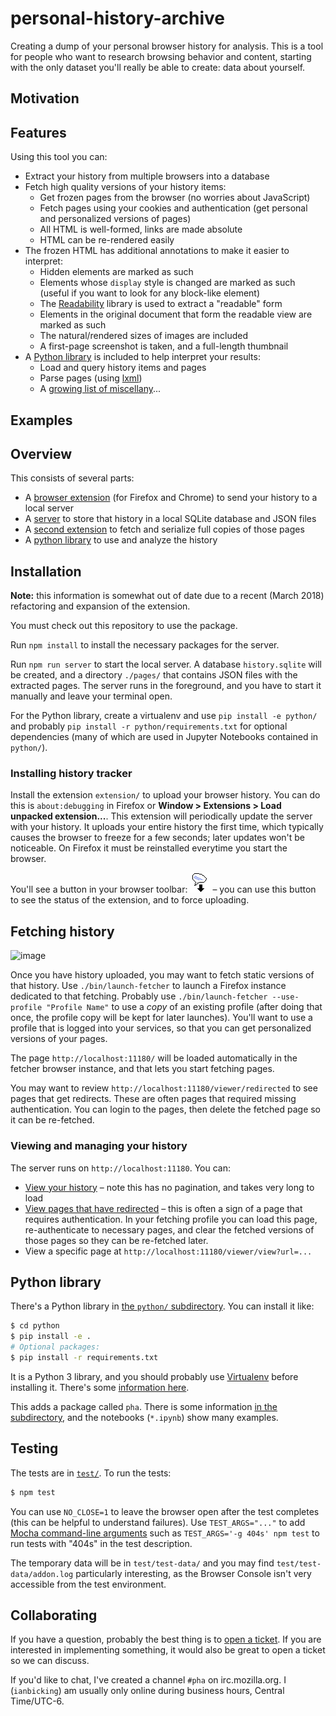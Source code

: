 # personal-history-archive

Creating a dump of your personal browser history for analysis. This is a tool for people who want to research browsing behavior and content, starting with the only dataset you'll really be able to create: data about yourself.

## Motivation

## Features

Using this tool you can:

* Extract your history from multiple browsers into a database
* Fetch high quality versions of your history items:
  * Get frozen pages from the browser (no worries about JavaScript)
  * Fetch pages using your cookies and authentication (get personal and personalized versions of pages)
  * All HTML is well-formed, links are made absolute
  * HTML can be re-rendered easily
* The frozen HTML has additional annotations to make it easier to interpret:
  * Hidden elements are marked as such
  * Elements whose `display` style is changed are marked as such (useful if you want to look for any block-like element)
  * The [Readability](https://github.com/mozilla/readability) library is used to extract a "readable" form
  * Elements in the original document that form the readable view are marked as such
  * The natural/rendered sizes of images are included
  * A first-page screenshot is taken, and a full-length thumbnail
* A [Python library](./python/#readme) is included to help interpret your results:
  * Load and query history items and pages
  * Parse pages (using [lxml](http://lxml.de/))
  * A [growing list of miscellany](./python#helpers)...

## Examples

## Overview

This consists of several parts:

* A [browser extension](./extension#readme) (for Firefox and Chrome) to send your history to a local server
* A [server](./server#readme) to store that history in a local SQLite database and JSON files
* A [second extension](./fetcher-extension#readme) to fetch and serialize full copies of those pages
* A [python library](./python#readme) to use and analyze the history

## Installation

**Note:** this information is somewhat out of date due to a recent (March 2018) refactoring and expansion of the extension.

You must check out this repository to use the package.

Run `npm install` to install the necessary packages for the server.

Run `npm run server` to start the local server. A database `history.sqlite` will be created, and a directory `./pages/` that contains JSON files with the extracted pages. The server runs in the foreground, and you have to start it manually and leave your terminal open.

For the Python library, create a virtualenv and use `pip install -e python/` and probably `pip install -r python/requirements.txt` for optional dependencies (many of which are used in Jupyter Notebooks contained in `python/`).

### Installing history tracker

Install the extension `extension/` to upload your browser history. You can do this is `about:debugging` in Firefox or **Window > Extensions > Load unpacked extension...**. This extension will periodically update the server with your history. It uploads your entire history the first time, which typically causes the browser to freeze for a few seconds; later updates won't be noticeable. On Firefox it must be reinstalled everytime you start the browser.

You'll see a button in your browser toolbar: ![button](./extension/icon.png) – you can use this button to see the status of the extension, and to force uploading.


## Fetching history

![image](./docs/screencast-fetcher.gif)

Once you have history uploaded, you may want to fetch static versions of that history. Use `./bin/launch-fetcher` to launch a Firefox instance dedicated to that fetching. Probably use `./bin/launch-fetcher --use-profile "Profile Name"` to use a *copy* of an existing profile (after doing that once, the profile copy will be kept for later launches). You'll want to use a profile that is logged into your services, so that you can get personalized versions of your pages.

The page `http://localhost:11180/` will be loaded automatically in the fetcher browser instance, and that lets you start fetching pages.

You may want to review `http://localhost:11180/viewer/redirected` to see pages that get redirects. These are often pages that required missing authentication. You can login to the pages, then delete the fetched page so it can be re-fetched.

### Viewing and managing your history

The server runs on `http://localhost:11180`. You can:

* [View your history](http://localhost:11180/viewer/) – note this has no pagination, and takes very long to load
* [View pages that have redirected](http://localhost:11180/viewer/redirected) – this is often a sign of a page that requires authentication. In your fetching profile you can load this page, re-authenticate to necessary pages, and clear the fetched versions of those pages so they can be re-fetched later.
* View a specific page at `http://localhost:11180/viewer/view?url=...`

## Python library

There's a Python library in [the `python/` subdirectory](https://github.com/ianb/personal-history-archive/tree/master/python). You can install it like:

```sh
$ cd python
$ pip install -e .
# Optional packages:
$ pip install -r requirements.txt
```

It is a Python 3 library, and you should probably use [Virtualenv](https://virtualenv.pypa.io/en/stable/) before installing it. There's some [information here](https://docs.python.org/3/library/venv.html).

This adds a package called `pha`. There is some information [in the subdirectory](python/), and the notebooks (`*.ipynb`) show many examples.

## Testing

The tests are in [`test/`](./test/). To run the tests:

```sh
$ npm test
```

You can use `NO_CLOSE=1` to leave the browser open after the test completes (this can be helpful to understand failures). Use `TEST_ARGS="..."` to add [Mocha command-line arguments](https://mochajs.org/#usage) such as `TEST_ARGS='-g 404s' npm test` to run tests with "404s" in the test description.

The temporary data will be in `test/test-data/` and you may find `test/test-data/addon.log` particularly interesting, as the Browser Console isn't very accessible from the test environment.

## Collaborating

If you have a question, probably the best thing is to [open a ticket](https://github.com/ianb/personal-history-archive/issues/new). If you are interested in implementing something, it would also be great to open a ticket so we can discuss.

If you'd like to chat, I've created a channel `#pha` on irc.mozilla.org. I (`ianbicking`) am usually only online during business hours, Central Time/UTC-6.
